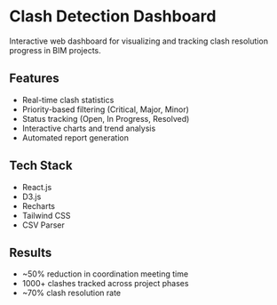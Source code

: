 # Clash Detection Dashboard

Interactive web dashboard for visualizing and tracking clash resolution progress in BIM projects.

## Features
- Real-time clash statistics
- Priority-based filtering (Critical, Major, Minor)
- Status tracking (Open, In Progress, Resolved)
- Interactive charts and trend analysis
- Automated report generation

## Tech Stack
- React.js
- D3.js
- Recharts
- Tailwind CSS
- CSV Parser

## Results
- ~50% reduction in coordination meeting time
- 1000+ clashes tracked across project phases
- ~70% clash resolution rate
